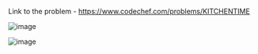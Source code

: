 Link to the problem - https://www.codechef.com/problems/KITCHENTIME


![image](https://user-images.githubusercontent.com/57552973/221938339-4f5006f5-107e-4088-8dfb-effaca1dfd04.png)


![image](https://user-images.githubusercontent.com/57552973/221938498-178f7996-62a7-406d-aa0c-49f5e2431c14.png)

